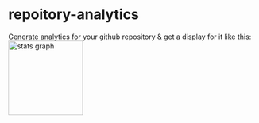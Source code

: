 # repoitory-analytics
Generate analytics for your github repository & get a display for it like this:
<img src="https://repo-analytics-backend.vercel.app/api?backgroundColor=black&title=Hello%20World&titleColor=white&numFiles=1000&totalLines=0&textColor=white"  height="150" alt="stats graph"/>
